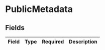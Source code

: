 # PublicMetadata


## Fields

| Field       | Type        | Required    | Description |
| ----------- | ----------- | ----------- | ----------- |